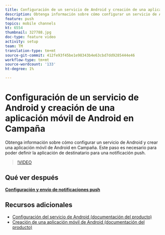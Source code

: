 ```yaml
---
title: Configuración de un servicio de Android y creación de una aplicación móvil de Android en Campaña
description: Obtenga información sobre cómo configurar un servicio de Android y crear una aplicación móvil de Android en Campaña. Esto es necesario para que nosotros definamos la aplicación Neotrip como el destinatario para la notificación push.
feature: push
topics: mobile channels
kt: 6554
thumbnail: 327788.jpg
doc-type: feature video
activity: setup
team: TM
translation-type: tm+mt
source-git-commit: 412fe93f45be1e98343b4e63cbd7dd9285444e46
workflow-type: tm+mt
source-wordcount: '133'
ht-degree: 1%

---
```



# Configuración de un servicio de Android y creación de una aplicación móvil de Android en Campaña

Obtenga información sobre cómo configurar un servicio de Android y crear una aplicación móvil de Android en Campaña. Este paso es necesario para poder definir la aplicación de destinatario para una notificación push.

>[!VIDEO](https://video.tv.adobe.com/v/327788?quality=12)

## Qué ver después

**[Configuración y envío de notificaciones push](/help/tutorial-getting-started-with-push-notifications-for-android/configuring-and-sending-push-notifications.md)**

## Recursos adicionales

* [Configuración del servicio de Android (documentación del producto)](https://experienceleague.adobe.com/docs/campaign-classic/using/sending-messages/sending-push-notifications/configure-the-mobile-app/configuring-the-mobile-application-android.html#configuring-android-service)
* [Creación de una aplicación móvil de Android (documentación del producto)](https://experienceleague.adobe.com/docs/campaign-classic/using/sending-messages/sending-push-notifications/configure-the-mobile-app/configuring-the-mobile-application-android.html#creating-android-app)
